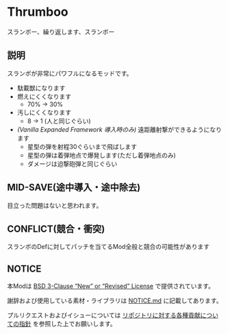# Thrumboo

スランボー、繰り返します、スランボー

## 説明

スランボが非常にパワフルになるモッドです。

- 駄載獣になります
- 燃えにくくなります
  - 70% -> 30%
- 汚しにくくなります
  - 8 -> 1 (人と同じぐらい)
- _(Vanilla Expanded Framework 導入時のみ)_ 遠距離射撃ができるようになります
  - 星型の弾を射程30ぐらいまで飛ばします
  - 星型の弾は着弾地点で爆発します(ただし着弾地点のみ)
  - ダメージは迫撃砲弾と同じぐらい

## MID-SAVE(途中導入・途中除去)

目立った問題はないと思われます。

## CONFLICT(競合・衝突)

スランボのDefに対してパッチを当てるMod全般と競合の可能性があります

## NOTICE

本Modは [BSD 3-Clause “New” or “Revised” License](LICENSE) で提供されています。

謝辞および使用している素材・ライブラリは [NOTICE.md](NOTICE.md) に記載してあります。

プルリクエストおよびイシューについては [リポジトリに対する各種貢献についての指針](https://github.com/piet-rian/.github/blob/main/CONTRIBUTING.md) を参照した上でお願いします。
